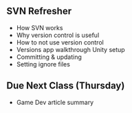 ## SVN Refresher

- How SVN works
- Why version control is useful
- How to not use version control
- Versions app walkthrough Unity setup
- Committing & updating
- Setting ignore files

## Due Next Class (Thursday)

- Game Dev article summary

